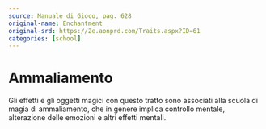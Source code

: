 ```yaml
---
source: Manuale di Gioco, pag. 628
original-name: Enchantment
original-srd: https://2e.aonprd.com/Traits.aspx?ID=61
categories: [school]
---
```


# Ammaliamento

Gli effetti e gli oggetti magici con questo tratto sono associati alla scuola di
magia di ammaliamento, che in genere implica controllo mentale, alterazione
delle emozioni e altri effetti mentali.

